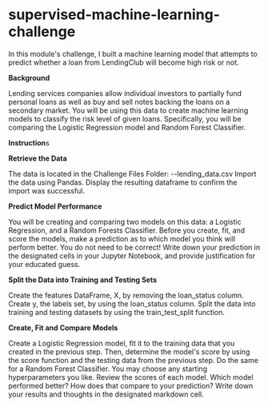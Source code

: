 # supervised-machine-learning-challenge

In this module's challenge, I built a machine learning model that attempts to predict whether a loan from LendingClub will become high risk or not.


**Background**

Lending services companies allow individual investors to partially fund personal loans as well as buy and sell notes backing the loans on a secondary market.
You will be using this data to create machine learning models to classify the risk level of given loans. Specifically, you will be comparing the Logistic Regression model and Random Forest Classifier.


**Instruction**s

**Retrieve the Data**

The data is located in the Challenge Files Folder:
--lending_data.csv
Import the data using Pandas. Display the resulting dataframe to confirm the import was successful.

**Predict Model Performance**

You will be creating and comparing two models on this data: a Logistic Regression, and a Random Forests Classifier. Before you create, fit, and score the models, make a prediction as to which model you think will perform better. You do not need to be correct!
Write down your prediction in the designated cells in your Jupyter Notebook, and provide justification for your educated guess.

**Split the Data into Training and Testing Sets**

Create the features DataFrame, X, by removing the loan_status column. Create y, the labels set, by using the loan_status column. Split the data into training and testing datasets by using the train_test_split function.

**Create, Fit and Compare Models**

Create a Logistic Regression model, fit it to the training data that you created in the previous step. Then, determine the model's score by using the score function and the testing data from the previous step. Do the same for a Random Forest Classifier. You may choose any starting hyperparameters you like.
Review the scores of each model. Which model performed better? How does that compare to your prediction? Write down your results and thoughts in the designated markdown cell.
